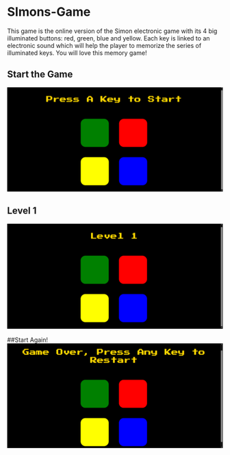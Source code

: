 # SImons-Game

This game is the online version of the Simon electronic game with its 4 big illuminated buttons: red, green, blue and yellow. Each key is linked to an electronic sound which will help the player to memorize the series of illuminated keys. You will love this memory game!

## Start the Game
<img src="https://github.com/Khushi260/SImons-Game/blob/main/Start.png">

## Level 1
<img src="https://github.com/Khushi260/SImons-Game/blob/main/Level1.png">

##Start Again!
<img src="https://github.com/Khushi260/SImons-Game/blob/main/Start%20Again!.png">
